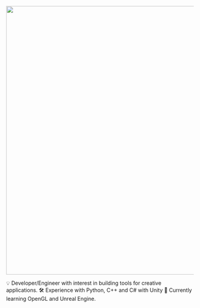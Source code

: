 <p align="center">
 <img src="" width="720">
</p>

💡 Developer/Engineer with interest in building tools for creative applications.
🛠 Experience with Python, C++ and C# with Unity
🌱 Currently learning OpenGL and Unreal Engine.

<!-- **GeorgieChallis/GeorgieChallis** is a ✨ _special_ ✨ repository because its `README.md` (this file) appears on your GitHub profile. -->
